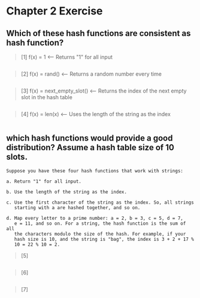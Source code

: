 # Chapter 2 Exercise

## Which of these hash functions are consistent as hash function?
> [1] f(x) = 1 <-- Returns "1" for all input
```

```

> [2] f(x) = rand() <-- Returns a random number every time
```

```

> [3] f(x) = next_empty_slot() <-- Returns the index of the next empty slot in the hash table
```

```

> [4] f(x) = len(x) <-- Uses the length of the string as the index
```

```

## which hash functions would provide a good distribution? Assume a hash table size of 10 slots.
```
Suppose you have these four hash functions that work with strings:

a. Return "1" for all input.

b. Use the length of the string as the index.

c. Use the first character of the string as the index. So, all strings
   starting with a are hashed together, and so on.

d. Map every letter to a prime number: a = 2, b = 3, c = 5, d = 7,
   e = 11, and so on. For a string, the hash function is the sum of all
   the characters modulo the size of the hash. For example, if your
   hash size is 10, and the string is "bag", the index is 3 + 2 + 17 %
   10 = 22 % 10 = 2.
```
> [5]
```

```

> [6]
```

```

> [7]
```

```